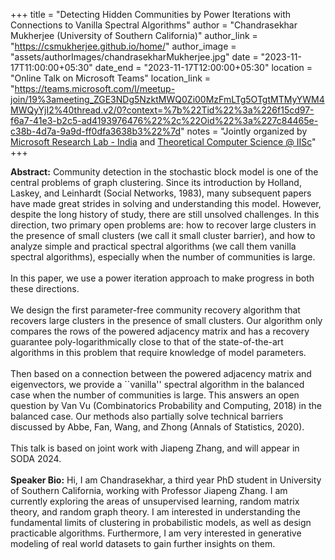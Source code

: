 +++
title = "Detecting Hidden Communities by Power Iterations with Connections to Vanilla Spectral Algorithms"
author = "Chandrasekhar Mukherjee (University of Southern California)"
author_link = "https://csmukherjee.github.io/home/"
author_image = "assets/authorImages/chandrasekharMukherjee.jpg"
date = "2023-11-17T11:00:00+05:30"
date_end = "2023-11-17T12:00:00+05:30"
location = "Online Talk on Microsoft Teams"
location_link = "https://teams.microsoft.com/l/meetup-join/19%3ameeting_ZGE3NDg5NzktMWQ0Zi00MzFmLTg5OTgtMTMyYWM4MWQyYjI2%40thread.v2/0?context=%7b%22Tid%22%3a%226f15cd97-f6a7-41e3-b2c5-ad4193976476%22%2c%22Oid%22%3a%227c84465e-c38b-4d7a-9a9d-ff0dfa3638b3%22%7d"
notes = "Jointly organized by <a href = "https://www.microsoft.com/en-us/research/lab/microsoft-research-india/" target= "_blank">Microsoft Research Lab - India</a> and <a href='https://www.csa.iisc.ac.in/theoretical-computer-science/' target= "_blank">Theoretical Computer Science @ IISc</a>"
+++

<b>Abstract:</b>
Community detection in the stochastic block model is one of the central problems of graph clustering. Since its
introduction by Holland, Laskey, and Leinhardt (Social Networks, 1983), many subsequent papers have made great strides 
in solving and understanding this model. However, despite the long history of study, there are still unsolved 
challenges. In this direction, two primary open problems are: how to recover large clusters in the presence of 
small clusters (we call it small cluster barrier), and how to analyze simple and practical spectral algorithms 
(we call them vanilla spectral algorithms), especially when the number of communities is large.
<br><br>
In this paper, we use a power iteration approach to make progress in both these directions.
<br><br>
We design the first parameter-free community recovery algorithm that recovers large clusters in the presence of 
small clusters.  Our algorithm only compares the rows of the powered adjacency matrix and has a recovery guarantee 
poly-logarithmically close to that of the state-of-the-art algorithms in this problem that require knowledge of 
model parameters.
<br><br>
Then based on a connection between the powered adjacency matrix and eigenvectors, we provide a ``vanilla'' spectral 
algorithm in the balanced case when the number of communities is large. This answers an open question by Van Vu 
(Combinatorics Probability and Computing, 2018) in the balanced case. Our methods also partially solve technical 
barriers discussed by Abbe, Fan, Wang, and Zhong (Annals of Statistics, 2020).
<br><br>
This talk is based on joint work with Jiapeng Zhang, and will appear in SODA 2024.
<br><br>
<b>Speaker Bio:</b>
Hi, I am Chandrasekhar, a third year PhD student in University of Southern California, working with Professor 
Jiapeng Zhang. I am currently exploring the areas of unsupervised learning, random matrix theory, and 
random graph theory. I am interested in understanding the fundamental limits of clustering in probabilistic models, 
as well as design practicable algorithms. Furthermore, I am very interested in generative modeling of real world 
datasets to gain further insights on them.
